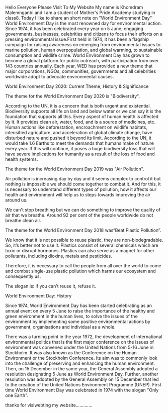 Hello Everyone
Please Visit To My Website
My name is Khomdram Malemnganbi and I am a student of Mother's Pride Academy studying in class8.
Today I like to share an short note on "World Environment Day'' 
World Environment Day is the most renowned day for environmental action. Since 1974, it has been celebrated every year on 5 June; engaging governments, businesses, celebrities and citizens to focus their efforts on a pressing environmental issue.First held in 1974, it has been a flagship campaign for raising awareness on emerging from environmental issues to marine pollution, human overpopulation, and global warming, to sustainable consumption and wildlife crime. World Environment Day has grown to become a global platform for public outreach, with participation from over 143 countries annually. Each year, WED has provided a new theme that major corporations, NGOs, communities, governments and all celebrities worldwide adopt to advocate environmental causes.



World Environment Day 2020: Current Theme, History & Significance

The theme for the World Environment Day 2020 is "Biodiversity". 

According to the UN, it is a concern that is both urgent and existential. Biodiversity supports all life on land and below water or we can say it is the foundation that supports all this. Every aspect of human health is affected by it. It provides clean air, water, food, and is a source of medicines, etc. Human actions like deforestation, encroachment on wildlife habitats, intensified agriculture, and acceleration of global climate change, have disturbed nature and pushed it beyond its limit. According to the UN, it would take 1.6 Earths to meet the demands that humans make of nature every year. If this will continue,  it poses a huge biodiversity loss that will have severe implications for humanity as a result of the loss of food and health systems.

The theme for the World Environment Day 2019 was "Air Pollution".

Air pollution is increasing day by day and it seems complex to control it but nothing is impossible we should come together to combat it. And for this, it is necessary to understand different types of pollution, how it affects our health and environment will help us to steps towards improving the air around us.

We can't stop breathing but we can do something to improve the quality of air that we breathe. Around 92 per cent of the people worldwide do not breathe clean air.

The theme for the World Environment Day 2018 was“Beat Plastic Pollution”.

We know that it is not possible to reuse plastic, they are non-biodegradable. So, it’s better not to use it. Plastics consist of several chemicals which are toxic or disrupt hormones. Plastics can also serve as a magnet for other pollutants, including dioxins, metals and pesticides.

Therefore, it is necessary to call the people from all over the world to come and combat single-use plastic pollution which harms our ecosystem and consequently us.

The slogan is: If you can’t reuse it, refuse it.

World Environment Day: History

Since 1974, World Environment Day has been started celebrating as an annual event on every 5 June to raise the importance of the healthy and green environment in the human lives, to solve the issues of the environment by implementing some positive environmental actions by government, organisations and individual as a whole.

There was a turning point in the year 1972, the development of international environmental politics that is the first major conference on the issues of environment was convened under the United Nations from 5-16 June in Stockholm. It was also known as the Conference on the Human Environment or the Stockholm Conference. Its aim was to commonly look into the challenge of preserving and enhancing the human environment. Then, on 15 December in the same year, the General Assembly adopted a resolution designating 5 June as World Environment Day. Further, another resolution was adopted by the General Assembly on 15 December that led to the creation of the United Nations Environment Programme (UNEP). First time World Environment Day was celebrated in 1974 with the slogan "Only one Earth".

thanks for visiwebting my website.............
